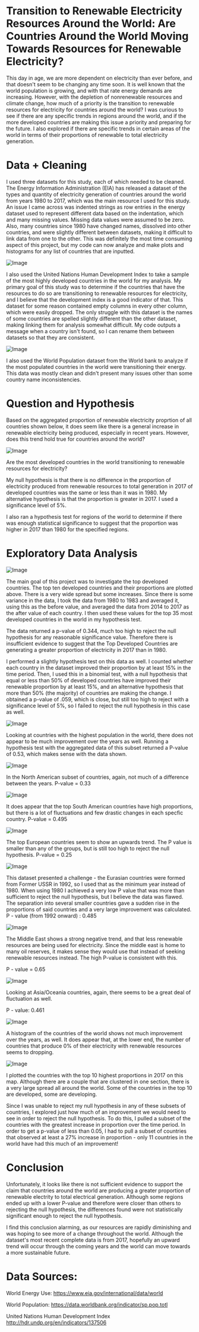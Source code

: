 #  Transition to Renewable Electricity Resources Around the World: Are Countries Around the World Moving Towards Resources for Renewable Electricity?

This day in age, we are more dependent on electricity than ever before, and that doesn't seem to be changing any time soon. It is well known that the world population is growing, and with that rate energy demands are increasing. However, with the depletion of nonrenewable resources and climate change, how much of a priority is the transition to renewable resources for electricity for countries around the world? I was curious to see if there are any specific trends in regions around the world, and if the more developed countries are making this issue a priority and preparing for the future. I also explored if there are specific trends in certain areas of the world in terms of their proportions of renewable to total electricity generation.

# Data + Cleaning
I used three datasets for this study, each of which needed to be cleaned. The Energy Information Administration (EIA) has released a dataset of the types and quantity of electricity generation of countries around the world from years 1980 to 2017, which was the main resource I used for this study. An issue I came across was indented strings as row entries in the energy dataset used to represent different data based on the indentation, which  and many missing values. Missing data values were assumed to be zero. Also, many countries since 1980 have changed names, dissolved into other countries, and were slightly different between datasets, making it difficult to link data from one to the other. This was definitely the most time consuming aspect of this project, but my code can now analyze and make plots and histograms for any list of countries that are inputted. 

![Image](images/Energy.png)

 I also used the United Nations Human Development Index to take a sample of the most highly developed countries in the world for my analysis. My primary goal of this study was to determine if the countries that have the resources to do so are transitioning to renewable resources for electricity, and I believe that the development index is a good indicator of that. This dataset for some reason contained empty columns in every other column, which were easily dropped. The only struggle with this dataset is the names of some countries are spelled slightly different than the other dataset, making linking them for analysis somewhat difficult. My code outputs a message when a country isn't found, so I can rename them between datasets so that they are consistent. 

![Image](images/HDI.png)

I also used the World Population dataset from the World bank to analyze if the most populated countries in the world were transitioning their energy. This data was mostly clean and didn't present many issues other than some country name inconsistencies.

# Question and Hypothesis
Based on the aggregated proportion of renewable electricity proprtion of all countries shown below, it does seem like there is a general increase in renewable electricity being produced, especially in recent years. However, does this trend hold true for countries around the world?

![Image](images/World.png)

Are the most developed countries in the world transitioning to renewable resources for electricity?

My null hypothesis is that there is no difference in the proportion of electricity produced from renewable resources to total generation in 2017 of developed countries was the same or less than it was in 1980. My alternative hypothesis is that the proportion is greater in 2017. I used a significance level of 5%.

I also ran a hypothesis test for regions of the world to determine if there was enough statistical significance to suggest that the proportion was higher in 2017 than 1980 for the specified regions.

# Exploratory Data Analysis
![Image](images/Developed.png)

 The main goal of this project was to investigate the top developed countries. The top ten developed countries and their proportions are plotted above. There is a very wide spread but some increases. Since there is some variance in the data, I took the data from 1980 to 1983 and averaged it, using this as the before value, and averaged the data from 2014 to 2017 as the after value of each country. I then used these values for the top 35 most developed countries in the world in my hypothesis test.

 The data returned a p-value of 0.344, much too high to reject the null hypothesis for any reasonable significance value. Therefore there is insufficient evidence to suggest that the Top Developed Countries are generating a greater proportion of electricity in 2017 than in 1980.

 I performed a slightly hypothesis test on this data as well. I counted whether each country in the dataset improved their proportion by at least 15% in the time period. Then, I used this in a binomial test, with a null hypothesis that equal or less than 50% of developed countries have improved their renewable proportion by at least 15%, and an alternative hypothesis that more than 50% (the majority) of countries are making the change. I obtained a p-value of .059, which is close, but still too high to reject with a significance level of 5%, so I failed to reject the null hypothesis in this case as well.

![Image](images/HighPop.png)

Looking at countries with the highest population in the world, there does not appear to be much improvement over the years as well. Running a hypothesis test with the aggregated data of this subset returned a P-value of 0.53, which makes sense with the data shown.

![Image](images/NA.png)

In the North American subset of countries, again, not much of a difference between the years. P-value = 0.33

![Image](images/SA.png)

It does appear that the top South American countries have high proportions, but there is a lot of fluctuations and few drastic changes in each specfic country.
P-value = 0.495

![Image](images/EU.png)

The top European countries seem to show an upwards trend. The P value is smaller than any of the groups, but is still too high to reject the null hypothesis.
P-value = 0.25

![Image](images/EUasia.png)

This dataset presented a challenge - the Eurasian countries were formed from Former USSR in 1992, so I used that as the minimum year instead of 1980. When using 1980 I achieved a very low P value that was more than sufficient to reject the null hypothesis, but I believe the data was flawed. The separation into several smaller countries gave a sudden rise in the proportions of said countries and a very large improvement was calculated.
P - value (from 1992 onward) : 0.485

![Image](images/MidE.png)

The Middle East shows a strong negative trend, and that less renewable resources are being used for electricity. Since the middle east is home to many oil reserves, it makes sense they would use that instead of seeking renewable resources instead. The high P-value is consistent with this.

P - value = 0.65

![Image](images/asia.png)

Looking at Asia/Oceania countries, again, there seems to be a great deal of fluctuation as well. 

P - value: 0.461

![Image](images/Hist.png)

A histogram of the countries of the world shows not much improvement over the years, as well. It does appear that, at the lower end, the number of countries that produce 0% of their electricity with renewable resources seems to dropping.

![Image](images/Map.png)

I plotted the countries with the top 10 highest proportions in 2017 on this map. Although there are a couple that are clustered in one section, there is a very large spread all around the world. Some of the countries in the top 10 are developed, some are developing.

Since I was unable to reject my null hypothesis in any of these subsets of countries, I explored just how much of an improvement we would need to see in order to reject the null hypothesis. To do this, I pulled a subset of the countries with the greatest increase in proportion over the time period. In order to get a p-value of less than 0.05, I had to pull a subset of countries that observed at least a 27% increase in proportion - only 11 countries in the world have had this much of an improvement!

# Conclusion

Unfortunately, it looks like there is not sufficient evidence to support the claim that countries around the world are producing a greater proportion of renewable electrity to total electrical generation. Although some regions ended up with a lower P-value and therefore were closer than others to rejecting the null hypothesis, the differences found were not statistically significant enough to reject the null hypothesis.

I find this conclusion alarming, as our resources are rapidly diminishing and was hoping to see more of a change throughout the world. Although the dataset's most recent complete data is from 2017, hopefully an upward trend will occur through the coming years and the world can move towards a more sustainable future.

# Data Sources: 
World Energy Use:
​https://www.eia.gov/international/data/world

World Population:
https://data.worldbank.org/indicator/sp.pop.totl

United Nations Human Development Index
http://hdr.undp.org/en/indicators/137506
